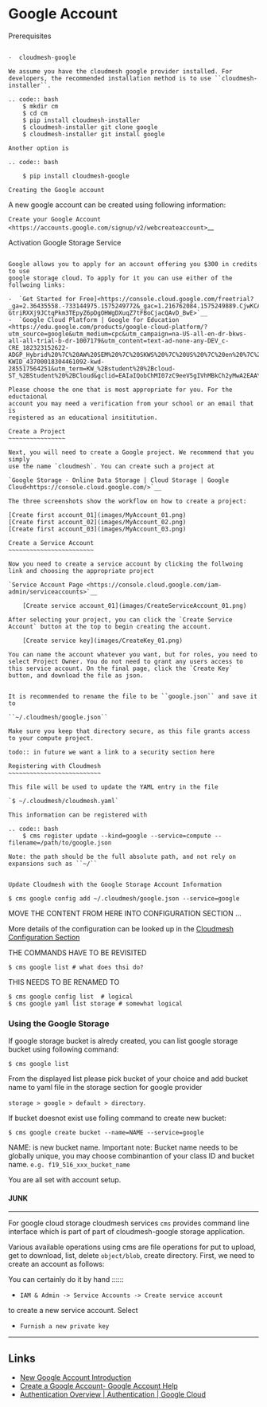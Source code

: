 Google Account
==============

Prerequisites
~~~~~~~~~~~~~

-  cloudmesh-google

We assume you have the cloudmesh google provider installed. For developers, the recommended installation method is to use ``cloudmesh-installer``. 

.. code:: bash
    $ mkdir cm
    $ cd cm
    $ pip install cloudmesh-installer
    $ cloudmesh-installer git clone google
    $ cloudmesh-installer git install google

Another option is 

.. code:: bash

    $ pip install cloudmesh-google

Creating the Google account
~~~~~~~~~~~~~~~~~~~~~~~~~~~

A new google account can be created using following information:

`Create your Google Account <https://accounts.google.com/signup/v2/webcreateaccount>`__
 

Activation Google Storage Service
~~~~~~~~~~~~~~~~~~~~~~~~~~~~~~~~~

Google allows you to apply for an account offering you $300 in credits to use
google storage cloud. To apply for it you can use either of the follwoing links:

-  `Get Started for Free]<https://console.cloud.google.com/freetrial?_ga=2.36435558.-733144975.1575249772&_gac=1.216762084.1575249889.CjwKCAiA5o3vBRBUEiwA9PVzavyytvYEKObpJV-GtriRXXj9JCtqPkm3TEpyZ6pDgOHWgDXuqZ7tFBoCjacQAvD_BwE>`__
-  `Google Cloud Platform | Google for Education <https://edu.google.com/products/google-cloud-platform/?utm_source=google&utm_medium=cpc&utm_campaign=na-US-all-en-dr-bkws-all-all-trial-b-dr-1007179&utm_content=text-ad-none-any-DEV_c-CRE_182323152622-ADGP_Hybrid%20%7C%20AW%20SEM%20%7C%20SKWS%20%7C%20US%20%7C%20en%20%7C%20Multi%20~%20Student-KWID_43700018304461092-kwd-285517564251&utm_term=KW_%2Bstudent%20%2Bcloud-ST_%2BStudent%20%2BCloud&gclid=EAIaIQobChMI07zC9eeV5gIVhMBkCh2yMwA2EAAYASAAEgKmHfD_BwE&modal_active=none>`__

Please choose the one that is most appropriate for you. For the eductaional
account you may need a verification from your school or an email that is
registered as an educational insititution.

Create a Project
~~~~~~~~~~~~~~~~

Next, you will need to create a Google project. We recommend that you simply
use the name `cloudmesh`. You can create such a project at
  
`Google Storage - Online Data Storage | Cloud Storage | Google Cloud<https://console.cloud.google.com/>`__
  
The three screenshots show the workflow on how to create a project:
   
[Create first account_01](images/MyAccount_01.png)
[Create first account_02](images/MyAccount_02.png)
[Create first account_03](images/MyAccount_03.png)
   
Create a Service Account
~~~~~~~~~~~~~~~~~~~~~~~~

Now you need to create a service account by clicking the follwoing link and choosing the appropriate project
  
`Service Account Page <https://console.cloud.google.com/iam-admin/serviceaccounts>`__
  
    [Create service account_01](images/CreateServiceAccount_01.png)

After selecting your project, you can click the `Create Service Account` button at the top to begin creating the account.  
    
    [Create service key](images/CreateKey_01.png)

You can name the account whatever you want, but for roles, you need to select Project Owner. You do not need to grant any users access to this service account. On the final page, click the `Create Key` button, and download the file as json.


It is recommended to rename the file to be ``google.json`` and save it to

``~/.cloudmesh/google.json``

Make sure you keep that directory secure, as this file grants access to your compute project. 

todo:: in future we want a link to a security section here

Registering with Cloudmesh
~~~~~~~~~~~~~~~~~~~~~~~~~~

This file will be used to update the YAML entry in the file

`$ ~/.cloudmesh/cloudmesh.yaml`

This information can be registered with

.. code:: bash
    $ cms register update --kind=google --service=compute --filename=/path/to/google.json

Note: the path should be the full absolute path, and not rely on expansions such as ``~/``


Update Cloudmesh with the Google Storage Account Information
~~~~~~~~~~~~~~~~~~~~~~~~~~~~~~~~~~~~~~~~~~~~~~~~~~~~~~~~~~~~


```
$ cms google config add ~/.cloudmesh/google.json --service=google 
```


MOVE THE CONTENT FROM HERE INTO CONFIGURATION SECTION ...


More details of the configuration can be looked up in the [Cloudmesh  Configuration Section](MISSING)

THE COMMANDS HAVE TO BE REVISITED

```
$ cms google list # what does thsi do?
```

THIS NEEDS TO BE RENAMED TO 

```
$ cms google config list  # logical
$ cms google yaml list storage # somewhat logical

```



### Using the Google Storage


If google storage bucket is alredy created, you can list google storage bucket
using following command:

```
$ cms google list 
```

From the displayed list please pick bucket of your choice and add bucket name
to yaml file in the storage section for google provider

`storage > google > default > directory`.

If bucket doesnot exist use folling command to create new bucket:

```
$ cms google create bucket --name=NAME --service=google
```

NAME: is new bucket name.
Important note: Bucket name needs to be globally unique, you may choose combinantion
of your class ID and bucket name. 
`e.g. f19_516_xxx_bucket_name`

You are all set with account setup.

#### JUNK

-----------------

For google cloud storage cloudmesh services `cms` provides command line
interface which is part of part of cloudmesh-google storage application.


Various available operations using cms are file operations for put to upload, get to download,
list, delete `object/blob`, create directory. First, we need to create an
account as follows:


You can certainly do it by hand ::::::

* `IAM & Admin -> Service Accounts -> Create service account`

 to create a new service account. Select 
 
* `Furnish a new private key` 

--------------------

## Links

* [New Google Account Introduction](https://myaccount.google.com/intro)
* [Create a Google Account- Google Account Help](<https://support.google.com/accounts/answer/27441>)
* [Authentication Overview | Authentication | Google Cloud](https://cloud.google.com/docs/authentication/)

